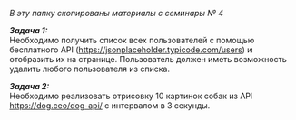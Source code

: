 _В эту папку скопированы материалы с семинары № 4_

**_Задача 1:_** </br>
Необходимо получить список всех пользователей с помощью бесплатного API (https://jsonplaceholder.typicode.com/users) и отобразить их на странице. Пользователь должен иметь возможность удалить любого пользователя из списка.

**_Задача 2:_** </br>
Необходимо реализовать отрисовку 10 картинок собак из API https://dog.ceo/dog-api/ с интервалом в 3 секунды.
